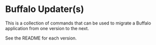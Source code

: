 # Buffalo Updater(s)

This is a collection of commands that can be used to migrate a Buffalo application from one version to the next.

See the README for each version.
